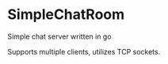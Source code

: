 # SimpleChatRoom
Simple chat server written in go

Supports multiple clients, utilizes TCP sockets. 
